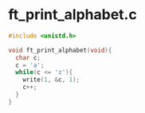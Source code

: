 # ft_print_alphabet.c

```c
#include <unistd.h>

void ft_print_alphabet(void){
  char c;
  c = 'a';
  while(c <= 'z'){
    write(1, &c, 1);
    c++;
  }
}
```
